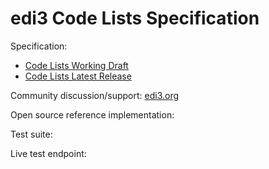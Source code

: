 # edi3 Code Lists Specification

Specification: 
 * [Code Lists Working Draft](http://edi3.org/specs/edi3-codelists/develop/)
 * [Code Lists Latest Release](http://edi3.org/specs/edi3-codelists/master/)


Community discussion/support: [edi3.org](http://edi3.org)

Open source reference implementation: 

Test suite: 

Live test endpoint: 
